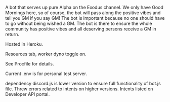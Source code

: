 A bot that serves up pure Alpha on the Exodus channel. We only have Good Mornings here, so of course, the bot will pass along the positive vibes and tell you GM if you say GM! The bot is important because no one should have to go without being wished a GM. The bot is there to ensure the whole community has positive vibes and all deserving persons receive a GM in return. 



Hosted in Heroku.

Resources tab, worker dyno toggle on. 

See Procfile for details.

Current .env is for personal test server. 

dependency discord.js is lower version to ensure full functionality of bot.js file. Threw errors related to intents on higher versions. Intents listed on Developer API portal. 